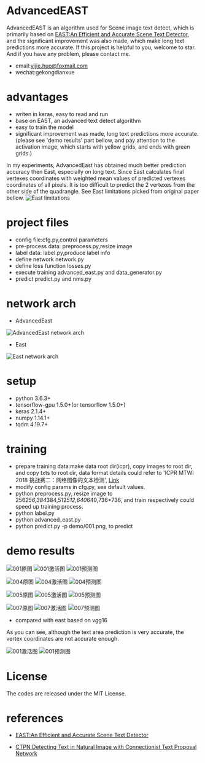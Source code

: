 # AdvancedEAST
AdvancedEAST is an algorithm used for Scene image text detect,
which is primarily based on
[EAST:An Efficient and Accurate Scene Text Detector](https://arxiv.org/abs/1704.03155v2),
and the significant improvement was also made,
which make long text predictions more accurate.
If this project is helpful to you, welcome to star.
And if you have any problem, please contact me.
* email:yijie.huo@foxmail.com
* wechat:gekongdianxue

# advantages
* writen in keras, easy to read and run
* base on EAST, an advanced text detect algorithm
* easy to train the model
* significant improvement was made, long text predictions more accurate.(please
see 'demo results' part bellow,
and pay attention to the activation image,
which starts with yellow grids, and ends with green grids.) 

In my experiments,
AdvancedEast has obtained much better prediction accuracy then East,
especially on long text. Since East calculates final vertexes coordinates with
weighted mean values of predicted vertexes coordinates of all pixels. It is too
difficult to predict the 2 vertexes from the other side of the quadrangle.
See East limitations picked from original paper bellow.
![East limitations](image/East.limitations.png "East limitations")

# project files
* config file:cfg.py,control parameters
* pre-process data:
    preprocess.py,resize image
* label data:
    label.py,produce label info
* define network
    network.py
* define loss function
    losses.py
* execute training
    advanced_east.py and data_generator.py
* predict
    predict.py and nms.py

# network arch
* AdvancedEast

![AdvancedEast network arch](image/AdvancedEast.network.png "AdvancedEast network arch")

* East

![East network arch](image/East.network.png "East network arch")


# setup
* python 3.6.3+
* tensorflow-gpu 1.5.0+(or tensorflow 1.5.0+)
* keras 2.1.4+
* numpy 1.14.1+
* tqdm 4.19.7+

# training
* prepare training data:make data root dir(icpr),
copy images to root dir, and copy txts to root dir,
data format details could refer to 'ICPR MTWI 2018 挑战赛二：网络图像的文本检测',
[Link](https://tianchi.aliyun.com/competition/introduction.htm?spm=5176.100066.0.0.3bcad780oQ9Ce4&raceId=231651)
* modify config params in cfg.py, see default values.
* python preprocess.py, resize image to 256*256,384*384,512*512,640*640,736*736,
and train respectively could speed up training process.
* python label.py
* python advanced_east.py
* python predict.py -p demo/001.png, to predict

# demo results
![001原图](demo/001.png "001原图")
![001激活图](demo/001.png_act.jpg "001激活图")
![001预测图](demo/001.png_predict.jpg "001预测图")

![004原图](demo/004.jpg "004原图")
![004激活图](demo/004.jpg_act.jpg "004激活图")
![004预测图](demo/004.jpg_predict.jpg "004预测图")

![005原图](demo/005.png "005原图")
![005激活图](demo/005.png_act.jpg "005激活图")
![005预测图](demo/005.png_predict.jpg "005预测图")

![007原图](demo/007.png "007原图")
![007激活图](demo/007.png_act.jpg "007激活图")
![007预测图](demo/007.png_predict.jpg "007预测图")

* compared with east based on vgg16

As you can see, although the text area prediction is very accurate, the vertex coordinates are not accurate enough.

![001激活图](demo/001.png_act_east.jpg "001激活图")
![001预测图](demo/001.png_predict_east.jpg "001预测图")

# License
The codes are released under the MIT License.

# references
* [EAST:An Efficient and Accurate Scene Text Detector](https://arxiv.org/abs/1704.03155v2)

* [CTPN:Detecting Text in Natural Image with Connectionist Text Proposal Network](https://arxiv.org/abs/1609.03605)
